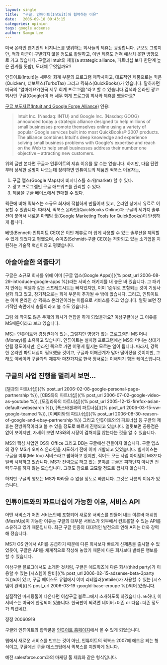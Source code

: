 ```yaml
---
layout: single
title:  "구글, 인튜이트(Intuit)와 협력하는 이유"
date:   2006-09-18 09:43:15
categories: opinion
tags: google adsense
author: Samgu Lee
---
```

미국 온라인 웹기반의 비지니스를 영위하는 회사들의 제휴는 굉장합니다. 규모도 그렇지만, 적과 아군이 구별되지 않을 정도로 활발하고, 이번 제휴도 전혀 예상치 못한 방향으로 가고 있습니다. 구글과 Intuit의 제휴(a strategic alliance, 파트너십 보다 한단계 높은 관계를 뜻함), 도대체 무엇일까요?

인튜이트(Intuit)는 세무와 회계 부분의 프로그램 제작사이고, 대표적인 제품으로는 퀵큰(Quicken), 터보텍스(TurboTax) 그리고 퀵북스(QuickBooks)가 있습니다. 말하자면 미국의 "얼마예요?(한국 세무 회계 프로그램)"라고 할 수 있습니다.검색과 온라인 광고 회사인 구글(Google)이 왜 세무 회계 프로그램 회사와 제휴를 했을까요?

[구글 보도자료(Intuit and Google Forge Alliance)](http://www.google.com/press/pressrel/google_intuit.html) 인용:

> Intuit Inc. (Nasdaq: INTU) and Google Inc. (Nasdaq: GOOG) announced today a strategic alliance designed to help millions of small businesses promote themselves online using a variety of popular Google services built into most QuickBooks® 2007 products. The alliance combines Intuit's deep knowledge and experience solving small business problems with Google's expertise and reach on the Web to help small businesses address their number one objective – attracting new customers.

위의 글만 본다면 구글과 인튜이트의 제휴 이유를 알 수는 없습니다. 하지만, 다음 단란부터 상세한 설명이 나오는데 정리하면 인튜이트의 제품인 퀵북스 이용자는,

1. 구글 맵스(Google Maps)에 비지니스를 소개(market) 할 수 있다.
2. 광고 프로그램인 구글 애드워즈를 관리할 수 있다.
3. 제품을 구글 베이스에서 판매할 수 있다.

퀵큰에 비해 퀵북스는 소규모 회사에 적합하게 만들어져 있고, 온라인 상에서 유료로 이용할 수 있습니다. 따라서, 퀵북스 온라인(QuickBooks Online)과 구글의 세가지 솔루션이 붙어서 새로운 마케팅 툴(Google Marketing Tools for QuickBooks)이 탄생하게 됩니다.

베넷(Bennett-인튜이트 CEO)은 이번 제휴로 더 쉽게 사용할 수 있는 솔루션을 제작할 수 있게 되었다고 평했으며, 슈미츠(Schmidt-구글 CEO)는 격화되고 있는 소기업을 지원하는 기술적 혁신이라고 평했습니다.

## 아슬아슬한 외줄타기

구글은 소규모 회사를 위해 이미 [구글 앱스(Google Apps)]({% post_url 2006-08-29-introduce-google-apps %})라는 서비스 패키지를 내 놓은 바 있습니다. 그 패키지 안에는 엑셀과 같은 스프레드시트는 빠져있지만, 이미 1순위로 포함되는 것이 기정사실화 되고 있고, 장기적으로는 회계 부분이 추가될 수 밖에 없습니다. 그리고, 인튜이트는 이미 온라인 상 퀵북스 온라인이라는 이름으로 서비스를 하고 있습니다. 얼핏 보면 장기적인 측면에서 충돌이라고 볼 수도 있습니다.

그럼 왜 작지도 않은 두개의 회사가 연합을 하게 되었을까요? 이삼구글에선 그 이유를 MS때문이라고 보고 있습니다.

MS는 인튜이트와 경쟁관계에 있는, 그렇지만 영양가 없는 프로그램인 MS 머니(Money)를 소유하고 있습니다. 인튜이트는 설치형 프로그램에선 MS의 머니는 상대가 안될 정도이지만, 온라인 쪽으로 가면 어떻게 될지는 모르는 일이 됩니다. 따라서, 강력한 온라인 파트너십이 필요했을 것이고, 구글과 이해관계가 맞아 떨어졌을 것이지만, 그래도 이베이와 구글과의 제휴와 마찬가지로 한국 정서로는 이해되기 힘든 케이스입니다.

## 구글의 사업 진행을 멀리서 보면...

[델과의 파트너십]({% post_url 2006-02-08-google-personal-page-partnership %}), [CBS와의 파트너십]({% post_url 2006-07-02-google-video-as-youtube %}), [모질라와의 파트너십]({% post_url 2005-12-13-firefox-asian-default-websearch %}), [폭스바겐과의 파트너십]({% post_url 2006-03-15-vw-google-teamed %}), [이베이와의 파트너십]({% post_url 2006-08-30-reason-of-google-and-ebay-partnership %}) 그리고 인튜이트와의 파트너십 등 구글의 제휴는 전방위적이라고 볼 수 있을 정도로 빠르게 진행되고 있습니다. 얼핏보면 공통점은 없어 보이지만, 자세히 보면 MS와의 시장이 겹쳐지질 않는다는 것을 알 수 있습니다.

MS의 핵심 사업인 OS와 Office 그리고 DB는 구글에선 건들이지 않습니다. 구글 앱스의 경우 MS가 오피스 온라인을 시도하기 전에 이미 개발되고 있었습니다. 빌게이츠는 구글을 미투(Me too) 서비스라고 폄하하고 있지만, 적어도 모든 사업 아이템이 MS보다 일찍 시작하고 있습니다. MS가 전력으로 하고 있는 분야를 구글은 피하던지 아니면 전력투구를 하지 않는 모습입니다. 그것도 참으로 교묘할 정도로 겹치지 않습니다.

하지만 구글의 행보는 MS가 따라올 수 없을 정도로 빠릅니다. 그것은 나름의 이유가 있습니다.

## 인튜이트와의 파트너십이 가능한 이유, 서비스 API

어떤 서비스가 어떤 서비스안에 포함되어 새로운 서비스를 만들어 내는 이른바 매쉬업(MeshUp)이 가능한 이유는 구글의 대부분 서비스가 외부에서 컨트롤할 수 있는 API를 소유하고 있기 때문입니다. 최근 구글 인증의 대대적인 발전으로 인해 API는 더욱 강력해 졌습니다.

MS가 OS 안에서 API를 공급하기 때문에 다른 회사보다 빠르게 신제품을 출시할 수 있었듯이, 구글은 API를 체계적으로 작성해 놓았기 때문에 다른 회사보다 발빠른 행보를 할 수 있습니다.

이삼구글 블로그에서도 소개한 것처럼, 구글은 애드워즈에 다른 회사(third party)가 이용할 수 있는 [시스템이 완비]({% post_url 2006-02-15-adsense-beta-3party %})되어 있고, 구글 베이스도 유럽에서 이미 리테일러(retailer)가 사용할 수 있는 [시스템이 완비]({% post_url 2006-03-19-googld-base-eroupe %})되어 있습니다.

실질적인 마케팅툴이 나온다면 이삼구글 블로그에서 소개하도록 하겠습니다. 또하나, 이 서비스는 미국에 한정되어 있습니다. 한국판이 되려면 네이버+더존 or 다음+더존 정도가 되겠네요.

정정 20060919

구글와 인튜이트의 합작품을 [인튜이트 홈페이지](http://quickbooks.intuit.com/product/add_ons/google/)에서 볼 수 있게 되었습니다.

웹에서 새로운 서비스를 만드는 것이 아닌, 인튜이트의 퀵북스 2007에 에드온 되는 형식이고, 구글에선 구글 데스크탑에서 퀵북스를 지원하게 됩니다.

예전 salesforce.com과의 마케팅 툴 제휴와 같은 형식입니다.
